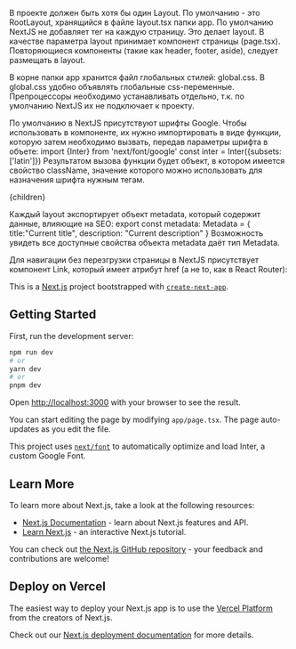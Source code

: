 В проекте должен быть хотя бы один Layout.
По умолчанию - это RootLayout, хранящийся в файле layout.tsx папки app.
По умолчанию NextJS не добавляет тег <html></html> на каждую страницу. Это делает layout.
В качестве параметра layout принимает компонент страницы (page.tsx).
Повторяющиеся компоненты (такие как header, footer, aside), следует размещать в layout.

В корне папки app хранится файл глобальных стилей: global.css.
В global.css удобно объявлять глобальные css-переменные.
Препроцессоры необходимо устанавливать отдельно, т.к. по умолчанию NextJS их не подключает к проекту.

По умолчанию в NextJS присутствуют шрифты Google.
Чтобы использовать в компоненте, их нужно импортировать в виде функции, которую затем необходимо вызвать,
передав параметры шрифта в объете:
import {Inter} from 'next/font/google'
const inter = Inter({subsets:['latin']})
Результатом вызова функции будет объект, в котором имеется свойство className,
значение которого можно использовать для назначения шрифта нужным тегам.
<body className={inter.className}>{children}</body>

Каждый layout экспортирует объект metadata, который содержит данные, влияющие на SEO:
export const metadata: Metadata = {
title:"Current title",
description: "Current description"
}
Возможность увидеть все доступные свойства объекта metadata даёт тип Metadata.

Для навигации без перезгрузки страницы в NextJS присутствует компонент Link,
который имеет атрибут href (а не to, как в React Router):
<Link href="">

This is a [Next.js](https://nextjs.org/) project bootstrapped
with [`create-next-app`](https://github.com/vercel/next.js/tree/canary/packages/create-next-app).

## Getting Started

First, run the development server:

```bash
npm run dev
# or
yarn dev
# or
pnpm dev
```

Open [http://localhost:3000](http://localhost:3000) with your browser to see the result.

You can start editing the page by modifying `app/page.tsx`. The page auto-updates as you edit the file.

This project uses [`next/font`](https://nextjs.org/docs/basic-features/font-optimization) to automatically optimize and
load Inter, a custom Google Font.

## Learn More

To learn more about Next.js, take a look at the following resources:

- [Next.js Documentation](https://nextjs.org/docs) - learn about Next.js features and API.
- [Learn Next.js](https://nextjs.org/learn) - an interactive Next.js tutorial.

You can check out [the Next.js GitHub repository](https://github.com/vercel/next.js/) - your feedback and contributions
are welcome!

## Deploy on Vercel

The easiest way to deploy your Next.js app is to use
the [Vercel Platform](https://vercel.com/new?utm_medium=default-template&filter=next.js&utm_source=create-next-app&utm_campaign=create-next-app-readme)
from the creators of Next.js.

Check out our [Next.js deployment documentation](https://nextjs.org/docs/deployment) for more details.

